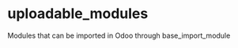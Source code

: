 uploadable_modules
==================

Modules that can be imported in Odoo through base_import_module
